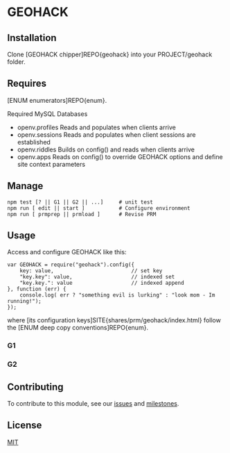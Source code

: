 # GEOHACK

## Installation

Clone [GEOHACK chipper]REPO{geohack} into your PROJECT/geohack folder.  

## Requires

[ENUM enumerators]REPO{enum}.  

Required MySQL Databases

* openv.profiles Reads and populates when clients arrive  
* openv.sessions Reads and populates when client sessions are established  
* openv.riddles Builds on config() and reads when clients arrive  
* openv.apps Reads on config() to override GEOHACK options and define site context parameters

## Manage 

	npm test [? || G1 || G2 || ...]		# unit test
	npm run [ edit || start ]			# Configure environment
	npm run [ prmprep || prmload ]		# Revise PRM
	
## Usage

Access and configure GEOHACK like this:

	var GEOHACK = require("geohack").config({
		key: value, 						// set key
		"key.key": value, 					// indexed set
		"key.key.": value					// indexed append
	}, function (err) {
		console.log( err ? "something evil is lurking" : "look mom - Im running!");
	});

where [its configuration keys]SITE{shares/prm/geohack/index.html}
follow the [ENUM deep copy conventions]REPO{enum}.


### G1
### G2

## Contributing

To contribute to this module, see our [issues](https://totem.west.ile.nga.ic.gov/issues.view)
and [milestones](https://totem.west.ile.nga.ic.gov/milestones.view).

## License

[MIT](LICENSE)
